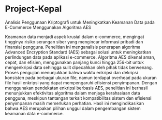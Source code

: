 # Project-Kepal
Analisis Penggunaan Kriptografi untuk Meningkatkan Keamanan Data pada E-Commerce Menggunakan Algoritma AES

Keamanan data menjadi aspek krusial dalam e-commerce, mengingat tingginya risiko serangan siber yang mengincar informasi pribadi dan finansial pengguna. Penelitian ini menganalisis penerapan algoritma Advanced Encryption Standard (AES) sebagai solusi untuk meningkatkan perlindungan data pada aplikasi e-commerce. Algoritma AES dikenal aman, cepat, dan efisien, menggunakan panjang kunci hingga 256-bit untuk mengenkripsi data sehingga sulit dipecahkan oleh pihak tidak berwenang. Proses pengujian menunjukkan bahwa waktu enkripsi dan dekripsi konsisten pada berbagai ukuran file, namun terdapat overhead pada ukuran file hasil enkripsi yang dapat mempengaruhi efisiensi penyimpanan. Dengan menggunakan pendekatan enkripsi berbasis AES, penelitian ini berhasil menunjukkan efektivitas algoritma dalam menjaga kerahasiaan data pengguna, meskipun tantangan terkait kompatibilitas sistem dan efisiensi penyimpanan masih memerlukan perhatian. Hasil ini mengindikasikan bahwa AES merupakan pilihan unggul dalam pengembangan sistem keamanan data e-commerce.

